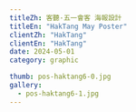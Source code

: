 ```yaml
---
titleZh: 客聽·五一會客 海報設計
titleEn: "HakTang May Poster"
clientZh: "HakTang"
clientEn: "HakTang"
date: 2024-05-01
category: graphic

thumb: pos-haktang6-0.jpg
gallery:
  - pos-haktang6-1.jpg
---
```

